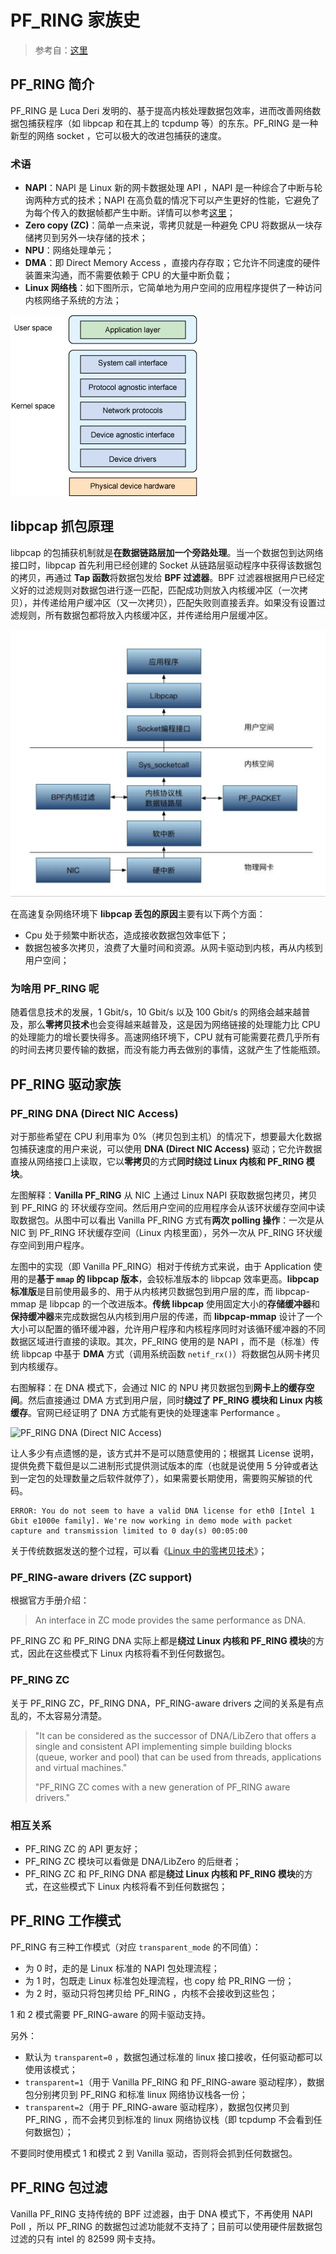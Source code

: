 # PF_RING 家族史

> 参考自：[这里](http://jasonzhuo.com/pfring-and-jnetpcap/)

## PF_RING 简介

PF_RING 是 Luca Deri 发明的、基于提高内核处理数据包效率，进而改善网络数据包捕获程序（如 libpcap 和在其上的 tcpdump 等）的东东。PF_RING 是一种新型的网络 socket ，它可以极大的改进包捕获的速度。

### 术语

- **NAPI**：NAPI 是 Linux 新的网卡数据处理 API ，NAPI 是一种综合了中断与轮询两种方式的技术；NAPI 在高负载的情况下可以产生更好的性能，它避免了为每个传入的数据帧都产生中断。详情可以参考[这里](http://blog.csdn.net/zhangskd/article/details/21627963)；
- **Zero copy (ZC)**：简单一点来说，零拷贝就是一种避免 CPU 将数据从一块存储拷贝到另外一块存储的技术；
- **NPU**：网络处理单元；
- **DMA**：即 Direct Memory Access ，直接内存存取；它允许不同速度的硬件装置来沟通，而不需要依赖于 CPU 的大量中断负载；
- **Linux 网络栈**：如下图所示，它简单地为用户空间的应用程序提供了一种访问内核网络子系统的方法；

![Linux 网络栈](https://raw.githubusercontent.com/moooofly/ImageCache/master/Pictures/Linux%20%E7%BD%91%E7%BB%9C%E6%A0%88.gif "Linux 网络栈")


## libpcap 抓包原理

libpcap 的包捕获机制就是**在数据链路层加一个旁路处理**。当一个数据包到达网络接口时，libpcap 首先利用已经创建的 Socket 从链路层驱动程序中获得该数据包的拷贝，再通过 **Tap 函数**将数据包发给 **BPF 过滤器**。BPF 过滤器根据用户已经定义好的过滤规则对数据包进行逐一匹配，匹配成功则放入内核缓冲区（一次拷贝），并传递给用户缓冲区（又一次拷贝），匹配失败则直接丢弃。如果没有设置过滤规则，所有数据包都将放入内核缓冲区，并传递给用户层缓冲区。

![Libpcap 的包捕获机制](https://raw.githubusercontent.com/moooofly/ImageCache/master/Pictures/Libpcap%20%E7%9A%84%E5%8C%85%E6%8D%95%E8%8E%B7%E6%9C%BA%E5%88%B6.png "Libpcap 的包捕获机制")

在高速复杂网络环境下 **libpcap 丢包的原因**主要有以下两个方面：

- Cpu 处于频繁中断状态，造成接收数据包效率低下；
- 数据包被多次拷贝，浪费了大量时间和资源。从网卡驱动到内核，再从内核到用户空间；


### 为啥用 PF_RING 呢

随着信息技术的发展，1 Gbit/s，10 Gbit/s 以及 100 Gbit/s 的网络会越来越普及，那么**零拷贝技术**也会变得越来越普及，这是因为网络链接的处理能力比 CPU 的处理能力的增长要快得多。高速网络环境下，CPU 就有可能需要花费几乎所有的时间去拷贝要传输的数据，而没有能力再去做别的事情，这就产生了性能瓶颈。

## PF_RING 驱动家族

### PF_RING DNA (Direct NIC Access)

对于那些希望在 CPU 利用率为 0%（拷贝包到主机）的情况下，想要最大化数据包捕获速度的用户来说，可以使用 **DNA (Direct NIC Access)** 驱动；它允许数据直接从网络接口上读取，它以**零拷贝**的方式**同时绕过 Linux 内核和 PF_RING 模块**。

左图解释：**Vanilla PF_RING** 从 NIC 上通过 Linux NAPI 获取数据包拷贝，拷贝到 PF_RING 的 环状缓存空间。然后用户空间的应用程序会从该环状缓存空间中读取数据包。从图中可以看出 Vanilla PF_RING 方式有**两次 polling 操作**：一次是从 NIC 到 PF_RING 环状缓存空间（Linux 内核里面），另外一次从 PF_RING 环状缓存空间到用户程序。

左图中的实现（即 Vanilla PF_RING）相对于传统方式来说，由于 Application 使用的是**基于 `mmap` 的 libpcap 版本**，会较标准版本的 libpcap 效率更高。**libpcap 标准版**是目前使用最多的、用于从内核拷贝数据包到用户层的库，而 libpcap-mmap 是 libpcap 的一个改进版本。**传统 libpcap** 使用固定大小的**存储缓冲器**和**保持缓冲器**来完成数据包从内核到用户层的传递，而 **libpcap-mmap** 设计了一个大小可以配置的循环缓冲器，允许用户程序和内核程序同时对该循环缓冲器的不同数据区域进行直接的读取。其次，PF_RING 使用的是 NAPI ，而不是（标准）传统 libpcap 中基于 **DMA** 方式（调用系统函数 `netif_rx()`）将数据包从网卡拷贝到内核缓存。

右图解释：在 DNA 模式下，会通过 NIC 的 NPU 拷贝数据包到**网卡上的缓存空间**。然后直接通过 DMA 方式到用户层，同时**绕过了 PF_RING 模块和 Linux 内核缓存**。官网已经证明了 DNA 方式能有更快的处理速率 Performance 。

![PF_RING DNA (Direct NIC Access)](https://raw.githubusercontent.com/moooofly/ImageCache/master/Pictures/PF_RING%20DNA%20\(Direct%20NIC%20Access\).png "PF_RING DNA (Direct NIC Access)")

让人多少有点遗憾的是，该方式并不是可以随意使用的；根据其 License 说明，提供免费下载但是以二进制形式提供测试版本的库（也就是说使用 5 分钟或者达到一定包的处理数量之后软件就停了），如果需要长期使用，需要购买解锁的代码。

```
ERROR: You do not seem to have a valid DNA license for eth0 [Intel 1 Gbit e1000e family]. We're now working in demo mode with packet capture and transmission limited to 0 day(s) 00:05:00
```

关于传统数据发送的整个过程，可以看《[Linux 中的零拷贝技术](https://www.ibm.com/developerworks/cn/linux/l-cn-zerocopy1/)》；

### PF_RING-aware drivers (ZC support)

根据官方手册介绍：

> An interface in ZC mode provides the same performance as DNA. 

PF_RING ZC 和 PF_RING DNA 实际上都是**绕过 Linux 内核和 PF_RING 模块**的方式，因此在这些模式下 Linux 内核将看不到任何数据包。

### PF_RING ZC

关于 PF_RING ZC，PF_RING DNA，PF_RING-aware drivers 之间的关系是有点乱的，不太容易分清楚。

> "It can be considered as the successor of DNA/LibZero that offers a single and consistent API implementing simple building blocks (queue, worker and pool) that can be used from threads, applications and virtual machines."
> 
> "PF_RING ZC comes with a new generation of PF_RING aware drivers."

### 相互关系

- PF_RING ZC 的 API 更友好；
- PF_RING ZC 模块可以看做是 DNA/LibZero 的后继者；
- PF_RING ZC 和 PF_RING DNA 都是**绕过 Linux 内核和 PF_RING 模块**的方式，在这些模式下 Linux 内核将看不到任何数据包；


## PF_RING 工作模式

PF_RING 有三种工作模式（对应 `transparent_mode` 的不同值）：

- 为 0 时，走的是 Linux 标准的 NAPI 包处理流程；
- 为 1 时，包既走 Linux 标准包处理流程，也 copy 给 PR_RING 一份；
- 为 2 时，驱动只将包拷贝给 PF_RING ，内核不会接收到这些包；

1 和 2 模式需要 PF_RING-aware 的网卡驱动支持。

另外：

- 默认为 `transparent=0` ，数据包通过标准的 linux 接口接收，任何驱动都可以使用该模式；
- `transparent=1`（用于 Vanilla PF_RING 和 PF_RING-aware 驱动程序），数据包分别拷贝到 PF_RING 和标准 linux 网络协议栈各一份；
- `transparent=2`（用于 PF_RING-aware 驱动程序），数据包仅拷贝到 PF_RING ，而不会拷贝到标准的 linux 网络协议栈（即 tcpdump 不会看到任何数据包）；

不要同时使用模式 1 和模式 2 到 Vanilla 驱动，否则将会抓到任何数据包。

## PF_RING 包过滤

Vanilla PF_RING 支持传统的 BPF 过滤器，由于 DNA 模式下，不再使用 NAPI Poll ，所以 PF_RING 的数据包过滤功能就不支持了；目前可以使用硬件层数据包过滤的只有 intel 的 82599 网卡支持。